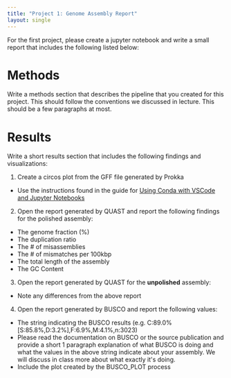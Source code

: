 ```yaml
---
title: "Project 1: Genome Assembly Report"
layout: single
---
```


For the first project, please create a jupyter notebook and write a small
report that includes the following listed below:


# Methods 

Write a methods section that describes the pipeline that you created for this 
project. This should follow the conventions we discussed in lecture. This should
be a few paragraphs at most. 

# Results

Write a short results section that includes the following findings and visualizations:

1. Create a circos plot from the GFF file generated by Prokka
- Use the instructions found in the guide for [Using Conda with VSCode and Jupyter Notebooks]({{site.baseurl}}/guides/notebooks_computational_envs/)

2. Open the report generated by QUAST and report the following findings for the polished assembly:
- The genome fraction (%)
- The duplication ratio
- The # of misassemblies
- The # of mismatches per 100kbp
- The total length of the assembly
- The GC Content


3. Open the report generated by QUAST for the **unpolished** assembly:
- Note any differences from the above report


4. Open the report generated by BUSCO and report the following values:
- The string indicating the BUSCO results (e.g. C:89.0%[S:85.8%,D:3.2%],F:6.9%,M:4.1%,n:3023)
- Please read the documentation on BUSCO or the source publication and provide a
short 1 paragraph explanation of what BUSCO is doing and what the values in the
above string indicate about your assembly. We will discuss in class more about
what exactly it's doing. 
- Include the plot created by the BUSCO_PLOT process

